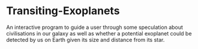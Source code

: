 # Transiting-Exoplanets

An interactive program to guide a user through some speculation about civilisations in our galaxy
as well as whether a potential exoplanet could be detected by us on Earth given its size and distance from its star.
